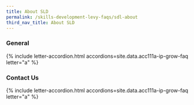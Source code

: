 ```yaml
---
title: About SLD
permalink: /skills-development-levy-faqs/sdl-about
third_nav_title: About SLD
---
```


### General

{% include letter-accordion.html accordions=site.data.acc111a-ip-grow-faq letter="a" %}

### Contact Us

{% include letter-accordion.html accordions=site.data.acc111a-ip-grow-faq letter="a" %}